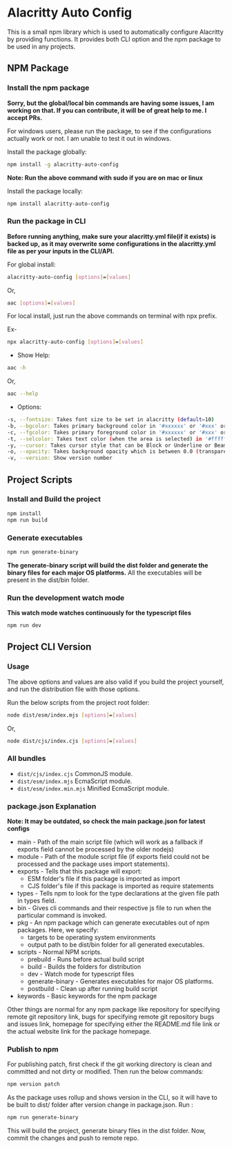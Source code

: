 # Alacritty Auto Config

This is a small npm library which is used to automatically configure Alacritty by providing functions. It provides both CLI option and the npm package to be used in any projects.

## NPM Package

### Install the npm package

**Sorry, but the global/local bin commands are having some issues, I am working on that. If you can contribute, it will be of great help to me. I accept PRs.**

For windows users, please run the package, to see if the configurations actually work or not. I am unable to test it out in windows.

Install the package globally:
```sh
npm install -g alacritty-auto-config
```
**Note: Run the above command with sudo if you are on mac or linux**

Install the package locally:
```sh
npm install alacritty-auto-config
```

### Run the package in CLI

**Before running anything, make sure your alacritty.yml file(if it exists) is backed up, as it may overwrite some configurations in the alacritty.yml file as per your inputs in the CLI/API.**

For global install:
```sh
alacritty-auto-config [options]=[values]
```

Or, 
```sh
aac [options]=[values]
```

For local install, just run the above commands on terminal with npx prefix. 

Ex-
```sh
npx alacritty-auto-config [options]=[values]
```

* Show Help:

```sh
aac -h
```

Or,

```sh
aac --help
```

* Options:

```sh
-s, --fontsize: Takes font size to be set in alacritty (default=10)
-b, --bgcolor: Takes primary background color in '#xxxxxx' or '#xxx' or '0xfff' or '0xffffff' format (default='#333333')
-c, --fgcolor: Takes primary foreground color in '#xxxxxx' or '#xxx' or '0xfff' or '0xffffff' format (default='#ffffff')
-t, --selcolor: Takes text color (when the area is selected) in '#ffffff' or '#fff' or '0xfff' or '0xffffff' format (default='#111122')
-y, --cursor: Takes cursor style that can be Block or Underline or Beam (default=Block)
-o, --opacity: Takes background opacity which is between 0.0 (transparent) and 1.0 (opaque) (default=1)
-v, --version: Show version number
```

## Project Scripts

### Install and Build the project

```sh
npm install
npm run build
```

### Generate executables

```sh
npm run generate-binary
```

**The generate-binary script will build the dist folder and generate the binary files for each major OS platforms.** All the executables will be present in the dist/bin folder.

### Run the development watch mode

**This watch mode watches continuously for the typescript files**

```sh
npm run dev
```

## Project CLI Version

### Usage

The above options and values are also valid if you build the project yourself, and run the distribution file with those options.

Run the below scripts from the project root folder:
```sh
node dist/esm/index.mjs [options]=[values]
```
Or,
```sh
node dist/cjs/index.cjs [options]=[values]
```

### All bundles

- `dist/cjs/index.cjs` CommonJS module.
- `dist/esm/index.mjs` EcmaScript module.
- `dist/esm/index.min.mjs` Minified EcmaScript module.
<!-- - `dist/cjs-compat/index.js` CommonJS module, transpiled for older browsers. -->
<!-- - `dist/bundle.esm-compact.mjs` EcmaScript module, transpiled for older browsers. -->
<!-- - `dist/bundle.iife.min.js` Minified plain JS. -->
<!-- - `dist/bundle.iife-compact.js` As above, but transpiled for older browsers. -->

### package.json Explanation 

**Note: It may be outdated, so check the main package.json for latest configs**

* main - Path of the main script file (which will work as a fallback if exports field cannot be processed by the older nodejs)
* module - Path of the module script file (if exports field could not be processed and the package uses import statements).
* exports - Tells that this package will export:
    * ESM folder's file if this package is imported as import
    * CJS folder's file if this package is imported as require statements
* types - Tells npm to look for the type declarations at the given file path in types field.
* bin - Gives cli commands and their respective js file to run when the particular command is invoked.
* pkg - An npm package which can generate executables out of npm packages. Here, we specify:
    * targets to be operating system environments
    * output path to be dist/bin folder for all generated executables.
* scripts - Normal NPM scripts.
    * prebuild - Runs before actual build script
    * build - Builds the folders for distribution
    * dev - Watch mode for typescript files
    * generate-binary - Generates executables for major OS platforms.
    * postbuild - Clean up after running build script
* keywords - Basic keywords for the npm package

Other things are normal for any npm package like repository for specifying remote git repository link, bugs for specifying remote git repository bugs and issues link, homepage for specifying either the README.md file link or the actual website link for the package homepage.

### Publish to npm

For publishing patch, first check if the git working directory is clean and committed and not dirty or modified. Then run the below commands:
```sh
npm version patch
```

As the package uses rollup and shows version in the CLI, so it will have to be built to dist/ folder after version change in package.json. Run :

```sh
npm run generate-binary
```

This will build the project, generate binary files in the dist folder. Now, commit the changes and push to remote repo.
